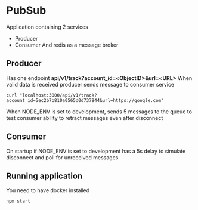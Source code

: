# PubSub

Application containing 2 services
* Producer
* Consumer
And redis as a message broker

## Producer
Has one endpoint
  **api/v1/track?account_id=\<ObjectID>&url=\<URL>**
When valid data is received producer sends message to consumer service

``` curl "localhost:3000/api/v1/track?account_id=5ec2b7b810a0565d0d737844&url=https://google.com" ```

When NODE_ENV is set to development, sends 5 messages to the queue to test consumer ability to retract messages even after disconnect

## Consumer
On startup if NODE_ENV is set to development has a 5s delay to simulate disconnect and poll for unreceived messages

## Running application

You need to have docker installed

``` npm start ``` 
